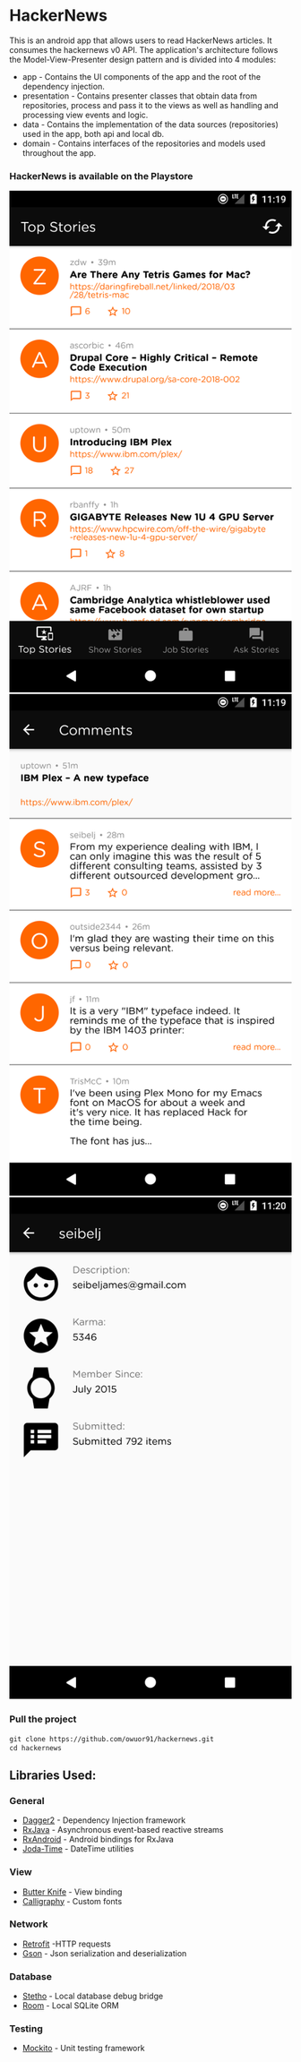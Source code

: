 # HackerNews

This is an android app that allows users to read HackerNews articles. It consumes the hackernews v0 API. The application's architecture follows the Model-View-Presenter design pattern and is divided into 4 modules:

 - app - Contains the UI components of the app and the root of the dependency injection.
 - presentation - Contains presenter classes that obtain data from repositories, process and pass it to the views
                  as well as handling and processing view events and logic.
 - data - Contains the implementation of the data sources (repositories) used in the app, both api and local db.
 - domain - Contains interfaces of the repositories and models used throughout the app.

### HackerNews is available on the Playstore
![story](https://raw.githubusercontent.com/owuor91/hackernews/master/images/story.png)    ![comment](https://raw.githubusercontent.com/owuor91/hackernews/master/images/comment.png)     ![user](https://raw.githubusercontent.com/owuor91/hackernews/master/images/user.png)

### Pull the project
    git clone https://github.com/owuor91/hackernews.git
    cd hackernews

## Libraries Used:
### General
 - [Dagger2](https://google.github.io/dagger/) - Dependency Injection framework
 - [RxJava](https://github.com/ReactiveX/RxJava) - Asynchronous event-based reactive streams
 - [RxAndroid](https://github.com/ReactiveX/RxAndroid) - Android bindings for RxJava
 - [Joda-Time](http://www.joda.org/joda-time/) - DateTime utilities

### View
 - [Butter Knife](http://jakewharton.github.io/butterknife/) - View binding
 - [Calligraphy](https://github.com/chrisjenx/Calligraphy) - Custom fonts

### Network
 - [Retrofit](http://square.github.io/retrofit/) -HTTP requests
 - [Gson](https://github.com/square/retrofit/tree/master/retrofit-converters/gson) - Json serialization and deserialization

### Database
 - [Stetho](http://facebook.github.io/stetho/) - Local database debug bridge
 - [Room](https://developer.android.com/topic/libraries/architecture/room.html) - Local SQLite ORM

### Testing
 - [Mockito](http://site.mockito.org/) - Unit testing framework
